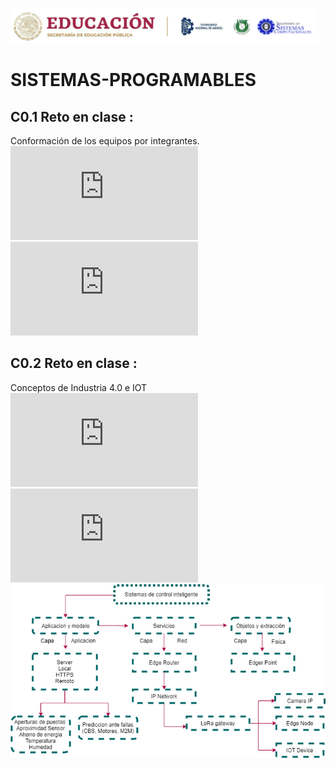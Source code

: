 
![LOGO](https://github.com/Villalobos39/SISTEMAS-PROGRAMABLES/blob/SISTEMAS-PROGRAMABLES/IMG/Logo.PNG)
# SISTEMAS-PROGRAMABLES

## C0.1 Reto en clase :         
Conformación de los equipos por integrantes. 
      ![MD](https://github.com/Villalobos39/SISTEMAS-PROGRAMABLES/blob/SISTEMAS-PROGRAMABLES/MD/C0.1_DulceJasminVillalobosPerez_Verde.md) 
      ![PDF](https://github.com/Villalobos39/SISTEMAS-PROGRAMABLES/blob/SISTEMAS-PROGRAMABLES/PDF/C0.1_DulceJasminVillalobosPerez_Verde.pdf) 
## C0.2 Reto en clase :
Conceptos de Industria 4.0 e IOT 
![MD](https://github.com/Villalobos39/SISTEMAS-PROGRAMABLES/blob/SISTEMAS-PROGRAMABLES/MD/C0.2_DulceJasminVillalobosPerez_Verde.md)
![PDF](https://github.com/Villalobos39/SISTEMAS-PROGRAMABLES/blob/SISTEMAS-PROGRAMABLES/PDF/C0.2_DulceJasminVillalobosPerez_Verde.pdf)
![IMG](https://github.com/Villalobos39/SISTEMAS-PROGRAMABLES/blob/SISTEMAS-PROGRAMABLES/IMG/DIAGRAMA.drawio.png)
